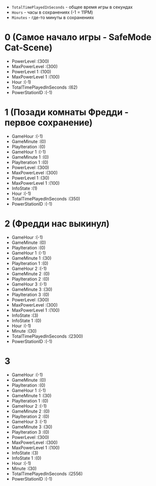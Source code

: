 - `TotalTimePlayedInSeconds` - общее время игры в секундах
- `Hours` - часы в сохранениях (-1 = 11PM)
- `Minutes` - где-то минуты в сохранениях
# 0 (Самое начало игры - SafeMode Cat-Scene)
- PowerLevel :(300)
- MaxPowerLevel :(300)
- PowerLevel 1 :(100)
- MaxPowerLevel 1 :(100)
- Hour :(-1)
- TotalTimePlayedInSeconds :(62)
- PowerStationID :(-1)
# 1 (Позади комнаты Фредди - первое сохранение)
- GameHour :(-1)
- GameMinute :(0)
- PlayIteration :(0)
- GameHour 1 :(-1)
- GameMinute 1 :(0)
- PlayIteration 1 :(0)
- PowerLevel :(300)
- MaxPowerLevel :(300)
- PowerLevel 1 :(30)
- MaxPowerLevel 1 :(100)
- InfoState :(1)
- Hour :(-1)
- TotalTimePlayedInSeconds :(350)
- PowerStationID :(-1)

# 2 (Фредди нас выкинул)
- GameHour :(-1)
- GameMinute :(0)
- PlayIteration :(0)
- GameHour 1 :(-1)
- GameMinute 1 :(30)
- PlayIteration 1 :(0)
- GameHour 2 :(-1)
- GameMinute 2 :(0)
- PlayIteration 2 :(0)
- GameHour 3 :(-1)
- GameMinute 3 :(30)
- PlayIteration 3 :(0)
- PowerLevel :(300)
- MaxPowerLevel :(300)
- MaxPowerLevel 1 :(100)
- InfoState :(3)
- InfoState 1 :(0)
- Hour :(-1)
- Minute :(30)
- TotalTimePlayedInSeconds :(2300)
- PowerStationID :(-1)
# 3
- GameHour :(-1)
- GameMinute :(0)
- PlayIteration :(0)
- GameHour 1 :(-1)
- GameMinute 1 :(30)
- PlayIteration 1 :(0)
- GameHour 2 :(-1)
- GameMinute 2 :(0)
- PlayIteration 2 :(0)
- GameHour 3 :(-1)
- GameMinute 3 :(30)
- PlayIteration 3 :(0)
- PowerLevel :(300)
- MaxPowerLevel :(300)
- MaxPowerLevel 1 :(100)
- InfoState :(3)
- InfoState 1 :(0)
- Hour :(-1)
- Minute :(30)
- TotalTimePlayedInSeconds :(2556)
- PowerStationID :(-1)
